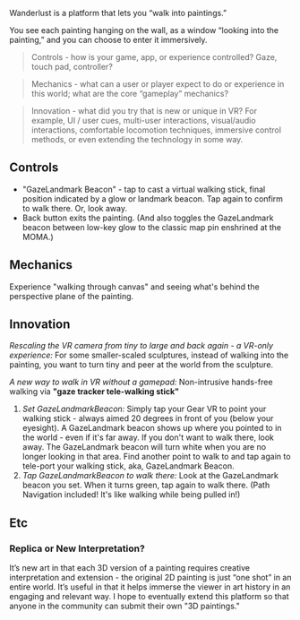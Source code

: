 Wanderlust is a platform that lets you “walk into paintings.” 

You see each painting hanging on the wall, as a window “looking into the painting,” and you can choose to enter it immersively. 

 
>Controls - how is your game, app, or experience controlled? Gaze, touch pad, controller?

>Mechanics - what can a user or player expect to do or experience in this world; what are the core “gameplay” mechanics?

>Innovation - what did you try that is new or unique in VR? For example, UI / user cues, multi-user interactions, visual/audio interactions, comfortable locomotion techniques, immersive control methods, or even extending the technology in some way.

## Controls
 * "GazeLandmark Beacon" - tap to cast a virtual walking stick, final position indicated by a glow or landmark beacon. Tap again to confirm to walk there. Or, look away.  
 * Back button exits the painting. (And also toggles the GazeLandmark beacon between low-key glow to the classic map pin enshrined at the MOMA.)
 
## Mechanics 
Experience "walking through canvas" and seeing what's behind the perspective plane of the painting.

## Innovation

*Rescaling the VR camera from tiny to large and back again - a VR-only experience:* For some smaller-scaled sculptures, instead of walking into the painting, you want to turn tiny and peer at the world from the sculpture.

*A new way to walk in VR without a gamepad:* Non-intrusive hands-free walking via **"gaze tracker tele-walking stick"** 
  
1. *Set GazeLandmarkBeacon:* Simply tap your Gear VR to point your walking stick - always aimed 20 degrees in front of you (below your eyesight). A GazeLandmark beacon shows up where you pointed to in the world - even if it's far away. If you don't want to walk there, look away. The GazeLandmark beacon will turn white when you are no longer looking in that area. Find another point to walk to and tap again to tele-port your walking stick, aka, GazeLandmark Beacon. 
2. *Tap GazeLandmarkBeacon to walk there:* Look at the GazeLandmark beacon you set. When it turns green, tap again to walk there. (Path Navigation included! It's like walking while being pulled in!) 

## Etc
### Replica or New Interpretation? 

It’s new art in that each 3D version of a painting requires creative interpretation and extension - the original 2D painting is just “one shot” in an entire world. It’s useful in that it helps immerse the viewer in art history in an engaging and relevant way. I hope to eventually extend this platform so that anyone in the community can submit their own "3D paintings."  
